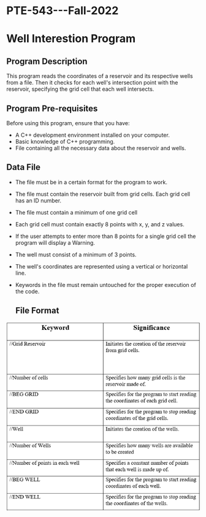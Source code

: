 # PTE-543---Fall-2022
# Well Interestion Program
## Program Description
This program reads the coordinates of a reservoir and its respective wells from a file. Then it checks for each well's intersection point with the reservoir, specifying the grid cell that each well intersects. 
## Program Pre-requisites
Before using this program, ensure that you have:

- A C++ development environment installed on your computer.
- Basic knowledge of C++ programming.
- File containing all the necessary data about the reservoir and wells.
## Data File
- The file must be in a certain format for the program to work.
- The file must contain the reservoir built from grid cells. Each grid cell has an ID number.
- The file must contain a minimum of one grid cell
- Each grid cell must contain exactly 8 points with x, y, and z values.
- If the user attempts to enter more than 8 points for a single grid cell the program will display a Warning.
- The well must consist of a minimum of 3 points.
- The well's coordinates are represented using a vertical or horizontal line.
- Keywords in the file must remain untouched for the proper execution of the code.

  ## File Format
![Keywords](https://raw.githubusercontent.com/Omar201804104/PTE-543---Fall-2022/main/File%20Format.png)

